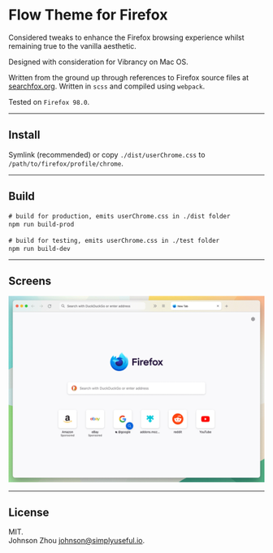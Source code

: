 # Flow Theme for Firefox  

Considered tweaks to enhance the Firefox browsing experience 
whilst remaining true to the vanilla aesthetic.  

Designed with consideration for Vibrancy on Mac OS.  

Written from the ground up through references to Firefox source files at 
[searchfox.org](https://searchfox.org/). 
Written in `scss` and compiled using `webpack`.  

Tested on `Firefox 98.0`.  

--- 
## Install  

Symlink (recommended) or copy `./dist/userChrome.css` to 
`/path/to/firefox/profile/chrome`.  

--- 
## Build  

````shell
# build for production, emits userChrome.css in ./dist folder
npm run build-prod

# build for testing, emits userChrome.css in ./test folder
npm run build-dev
````

--- 
## Screens  

![Screenshot-animated](./img/ff-flow-theme-screens.gif)  

---
## License  
MIT.  
Johnson Zhou [johnson@simplyuseful.io](mailto://johnson@simplyuseful.io).